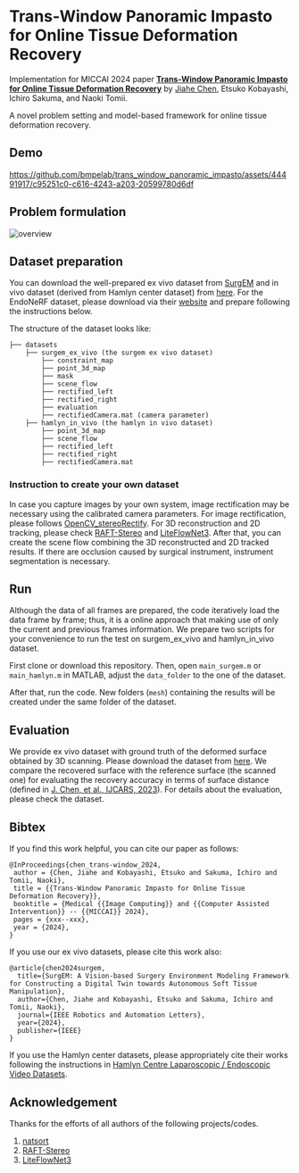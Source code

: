 # Trans-Window Panoramic Impasto for Online Tissue Deformation Recovery

Implementation for MICCAI 2024 paper **[Trans-Window Panoramic Impasto for Online Tissue Deformation Recovery](https://)** by [Jiahe Chen](http://), Etsuko Kobayashi, Ichiro Sakuma, and Naoki Tomii.

A novel problem setting and model-based framework for online tissue deformation recovery.

## Demo
https://github.com/bmpelab/trans_window_panoramic_impasto/assets/44491917/c95251c0-c616-4243-a203-20599780d6df


## Problem formulation
![overview](https://github.com/bmpelab/trans_window_panoramic_impasto/assets/44491917/5662d76e-e410-44e6-a462-d027681dfae1)

## Dataset preparation

You can download the well-prepared ex vivo dataset from [SurgEM](https://github.com/bmpelab/SurgEM.git) and in vivo dataset (derived from Hamlyn center dataset) from [here](https://drive.google.com/drive/folders/1M-K3hazuGXqNcY0CEyxzdznxTU2ojr3v?usp=sharing). For the EndoNeRF dataset, please download via their [website](https://github.com/med-air/EndoNeRF) and prepare following the instructions below.

The structure of the dataset looks like:

```
├── datasets
    ├── surgem_ex_vivo (the surgem ex vivo dataset)
        ├── constraint_map
        ├── point_3d_map
        ├── mask
        ├── scene_flow
        ├── rectified_left
        ├── rectified_right
        ├── evaluation
        ├── rectifiedCamera.mat (camera parameter)
    ├── hamlyn_in_vivo (the hamlyn in vivo dataset)
        ├── point_3d_map
        ├── scene_flow
        ├── rectified_left
        ├── rectified_right
        ├── rectifiedCamera.mat
```

### Instruction to create your own dataset 

In case you capture images by your own system, image rectification may be necessary using the calibrated camera parameters. For image rectification, please follows [OpenCV_stereoRectify](https://docs.opencv.org/4.x/d9/d0c/group__calib3d.html#ga617b1685d4059c6040827800e72ad2b6). For 3D reconstruction and 2D tracking, please check [RAFT-Stereo](https://github.com/princeton-vl/RAFT-Stereo.git) and [LiteFlowNet3](https://github.com/twhui/LiteFlowNet3.git). After that, you can create the scene flow combining the 3D reconstructed and 2D tracked results. If there are occlusion caused by surgical instrument, instrument segmentation is necessary.

## Run

Although the data of all frames are prepared, the code iteratively load the data frame by frame; thus, it is a online approach that making use of only the current and previous frames information. We prepare two scripts for your convenience to run the test on surgem_ex_vivo and hamlyn_in_vivo dataset.

First clone or download this repository. Then, open `main_surgem.m` or `main_hamlyn.m` in MATLAB, adjust the `data_folder` to the one of the dataset.

After that, run the code. New folders (`mesh`) containing the results will be created under the same folder of the dataset.

## Evaluation

We provide ex vivo dataset with ground truth of the deformed surface obtained by 3D scanning. Please download the dataset from [here](https://github.com/bmpelab/SurgEM.git). We compare the recovered surface with the reference surface (the scanned one) for evaluating the recovery accuracy in terms of surface distance (defined in [J. Chen, et al., IJCARS, 2023](https://doi.org/10.1007/s11548-023-02889-z)). For details about the evaluation, please check the dataset.

## Bibtex

If you find this work helpful, you can cite our paper as follows:

```
@InProceedings{chen_trans-window_2024,
 author = {Chen, Jiahe and Kobayashi, Etsuko and Sakuma, Ichiro and Tomii, Naoki},
 title = {{Trans-Window Panoramic Impasto for Online Tissue Deformation Recovery}},
 booktitle = {Medical {{Image Computing}} and {{Computer Assisted Intervention}} -- {{MICCAI}} 2024},
 pages = {xxx--xxx},
 year = {2024},
}
```

If you use our ex vivo datasets, please cite this work also:

```
@article{chen2024surgem,
  title={SurgEM: A Vision-based Surgery Environment Modeling Framework for Constructing a Digital Twin towards Autonomous Soft Tissue Manipulation},
  author={Chen, Jiahe and Kobayashi, Etsuko and Sakuma, Ichiro and Tomii, Naoki},
  journal={IEEE Robotics and Automation Letters},
  year={2024},
  publisher={IEEE}
}
```

If you use the Hamlyn center datasets, please appropriately cite their works following the instructions in [Hamlyn Centre Laparoscopic / Endoscopic Video Datasets](https://hamlyn.doc.ic.ac.uk/vision/).

## Acknowledgement

Thanks for the efforts of all authors of the following projects/codes.

1. [natsort](https://www.mathworks.com/matlabcentral/fileexchange/10959-sort_nat-natural-order-sort)
2. [RAFT-Stereo](https://github.com/princeton-vl/RAFT-Stereo.git)
3. [LiteFlowNet3](https://github.com/twhui/LiteFlowNet3.git)
